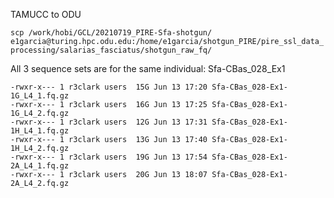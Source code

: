 TAMUCC to ODU 

`scp /work/hobi/GCL/20210719_PIRE-Sfa-shotgun/ e1garcia@turing.hpc.odu.edu:/home/e1garcia/shotgun_PIRE/pire_ssl_data_processing/salarias_fasciatus/shotgun_raw_fq/` 

All 3 sequence sets are for the same individual: Sfa-CBas_028_Ex1 

```
-rwxr-x--- 1 r3clark users  15G Jun 13 17:20 Sfa-CBas_028-Ex1-1G_L4_1.fq.gz 
-rwxr-x--- 1 r3clark users  16G Jun 13 17:25 Sfa-CBas_028-Ex1-1G_L4_2.fq.gz 
-rwxr-x--- 1 r3clark users  12G Jun 13 17:31 Sfa-CBas_028-Ex1-1H_L4_1.fq.gz 
-rwxr-x--- 1 r3clark users  13G Jun 13 17:40 Sfa-CBas_028-Ex1-1H_L4_2.fq.gz 
-rwxr-x--- 1 r3clark users  19G Jun 13 17:54 Sfa-CBas_028-Ex1-2A_L4_1.fq.gz 
-rwxr-x--- 1 r3clark users  20G Jun 13 18:07 Sfa-CBas_028-Ex1-2A_L4_2.fq.gz 
```
